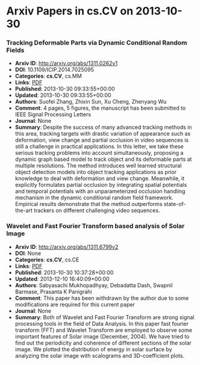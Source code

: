 # Arxiv Papers in cs.CV on 2013-10-30
### Tracking Deformable Parts via Dynamic Conditional Random Fields
- **Arxiv ID**: http://arxiv.org/abs/1311.0262v1
- **DOI**: 10.1109/ICIP.2014.7025095
- **Categories**: **cs.CV**, cs.MM
- **Links**: [PDF](http://arxiv.org/pdf/1311.0262v1)
- **Published**: 2013-10-30 09:33:55+00:00
- **Updated**: 2013-10-30 09:33:55+00:00
- **Authors**: Suofei Zhang, Zhixin Sun, Xu Cheng, Zhenyang Wu
- **Comment**: 4 pages, 5 figures, the manuscript has been submitted to IEEE Signal
  Processing Letters
- **Journal**: None
- **Summary**: Despite the success of many advanced tracking methods in this area, tracking targets with drastic variation of appearance such as deformation, view change and partial occlusion in video sequences is still a challenge in practical applications. In this letter, we take these serious tracking problems into account simultaneously, proposing a dynamic graph based model to track object and its deformable parts at multiple resolutions. The method introduces well learned structural object detection models into object tracking applications as prior knowledge to deal with deformation and view change. Meanwhile, it explicitly formulates partial occlusion by integrating spatial potentials and temporal potentials with an unparameterized occlusion handling mechanism in the dynamic conditional random field framework. Empirical results demonstrate that the method outperforms state-of-the-art trackers on different challenging video sequences.



### Wavelet and Fast Fourier Transform based analysis of Solar Image
- **Arxiv ID**: http://arxiv.org/abs/1311.6799v2
- **DOI**: None
- **Categories**: **cs.CV**, cs.CE
- **Links**: [PDF](http://arxiv.org/pdf/1311.6799v2)
- **Published**: 2013-10-30 10:37:28+00:00
- **Updated**: 2013-12-10 16:40:09+00:00
- **Authors**: Sabyasachi Mukhopadhyay, Debadatta Dash, Swapnil Barmase, Prasanta K Panigrahi
- **Comment**: This paper has been withdrawn by the author due to some modifications
  are required for this current paper
- **Journal**: None
- **Summary**: Both of Wavelet and Fast Fourier Transform are strong signal processing tools in the field of Data Analysis. In this paper fast fourier transform (FFT) and Wavelet Transform are employed to observe some important features of Solar image (December, 2004). We have tried to find out the periodicity and coherence of different sections of the solar image. We plotted the distribution of energy in solar surface by analyzing the solar image with scalograms and 3D-coefficient plots.



